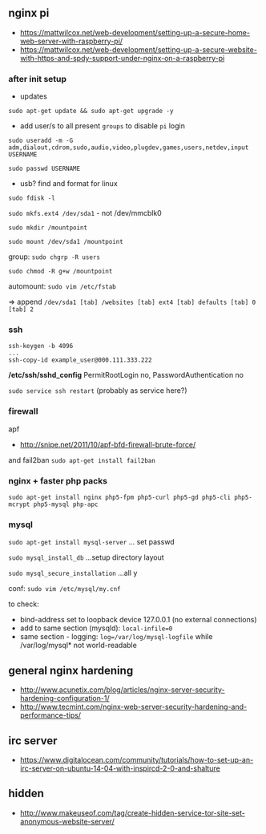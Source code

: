 ## nginx pi

* https://mattwilcox.net/web-development/setting-up-a-secure-home-web-server-with-raspberry-pi/
* https://mattwilcox.net/web-development/setting-up-a-secure-website-with-https-and-spdy-support-under-nginx-on-a-raspberry-pi

### after init setup

* updates

`sudo apt-get update && sudo apt-get upgrade -y`

* add user/s to all present `groups` to disable `pi` login

`sudo useradd -m -G adm,dialout,cdrom,sudo,audio,video,plugdev,games,users,netdev,input USERNAME`

`sudo passwd USERNAME`

* usb? find and format for linux

`sudo fdisk -l`

`sudo mkfs.ext4 /dev/sda1` - not /dev/mmcblk0

`sudo mkdir /mountpoint`

`sudo mount /dev/sda1 /mountpoint`

group: `sudo chgrp -R users`

`sudo chmod -R g+w /mountpoint`

automount: `sudo vim /etc/fstab`

=> append `/dev/sda1 [tab] /websites [tab] ext4 [tab] defaults [tab] 0 [tab] 2`

### ssh

```
ssh-keygen -b 4096
...
ssh-copy-id example_user@000.111.333.222
```

**/etc/ssh/sshd_config** PermitRootLogin no, PasswordAuthentication no

`sudo service ssh restart` (probably as service here?)

### firewall

apf

* http://snipe.net/2011/10/apf-bfd-firewall-brute-force/

and fail2ban `sudo apt-get install fail2ban`

### nginx + faster php packs

`sudo apt-get install nginx php5-fpm php5-curl php5-gd php5-cli php5-mcrypt php5-mysql php-apc`

### mysql

`sudo apt-get install mysql-server` ... set passwd

`sudo mysql_install_db` ...setup directory layout

`sudo mysql_secure_installation` ...all y

conf: `sudo vim /etc/mysql/my.cnf`

to check: 

* bind-address set to loopback device 127.0.0.1 (no external connections)
* add to same section (mysqld): `local-infile=0`
* same section - logging: `log=/var/log/mysql-logfile` while /var/log/mysql* not world-readable



## general nginx hardening

* http://www.acunetix.com/blog/articles/nginx-server-security-hardening-configuration-1/
* http://www.tecmint.com/nginx-web-server-security-hardening-and-performance-tips/

## irc server

* https://www.digitalocean.com/community/tutorials/how-to-set-up-an-irc-server-on-ubuntu-14-04-with-inspircd-2-0-and-shalture

## hidden

* http://www.makeuseof.com/tag/create-hidden-service-tor-site-set-anonymous-website-server/
